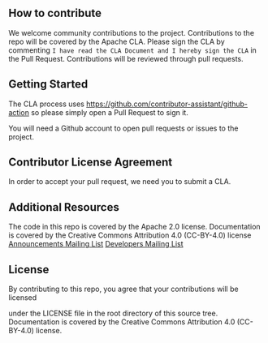 
## How to contribute

We welcome community contributions to the project.  Contributions to the repo will be covered by the Apache CLA.  Please sign the CLA by commenting `I have read the CLA Document and I hereby sign the CLA` in the Pull Request. Contributions will be reviewed through pull requests.   


## Getting Started

The CLA process uses https://github.com/contributor-assistant/github-action so please simply open a Pull Request to sign it.

You will need a Github account to open pull requests or issues to the project.  
 

## Contributor License Agreement

In order to accept your pull request, we need you to submit a CLA.


## Additional Resources

The code in this repo is covered by the Apache 2.0 license.  Documentation is covered by the Creative Commons Attribution 4.0 (CC-BY-4.0) license
[Announcements Mailing List]( https://lists.20c.com/mailman3/lists/autopeer-announce.lists.20c.com/)
[Developers Mailing List]( https://lists.20c.com/mailman3/lists/autopeer-dev.lists.20c.com/)
 

## License

By contributing to this repo, you agree that your contributions will be licensed

under the LICENSE file in the root directory of this source tree.  Documentation is covered by the Creative Commons Attribution 4.0 (CC-BY-4.0) license.
